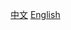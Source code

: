 [中文](https://github.com/QC-Z1/Use-latex-for-Design-of-Analog-CMOS-Integrated-Circuits-of-razavi/blob/main/README.zh.md)
[English](https://github.com/QC-Z1/Use-latex-for-Design-of-Analog-CMOS-Integrated-Circuits-of-razavi/blob/main/README.en.md)
